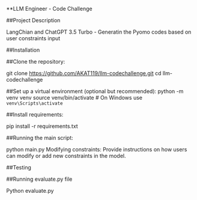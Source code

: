 **LLM Engineer - Code Challenge

##Project Description

LangChian and ChatGPT 3.5 Turbo - Generatin the Pyomo codes based on user constraints input

##Installation

##Clone the repository:

git clone https://github.com/AKAT119/llm-codechallenge.git
cd llm-codechallenge

##Set up a virtual environment (optional but recommended):
python -m venv venv
source venv/bin/activate  # On Windows use `venv\Scripts\activate`

##Install requirements:

pip install -r requirements.txt


##Running the main script: 

python main.py
Modifying constraints:
Provide instructions on how users can modify or add new constraints in the model.

##Testing

##Running evaluate.py file 

Python evaluate.py 

